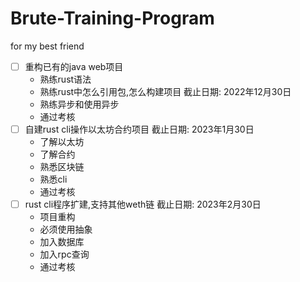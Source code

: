 # Brute-Training-Program
for my best friend 

- [ ] 重构已有的java web项目
  - 熟练rust语法
  - 熟练rust中怎么引用包,怎么构建项目 截止日期: 2022年12月30日
  - 熟练异步和使用异步
  - 通过考核
- [ ] 自建rust cli操作以太坊合约项目 截止日期: 2023年1月30日
  - 了解以太坊
  - 了解合约
  - 熟悉区块链
  - 熟悉cli
  - 通过考核
- [ ] rust cli程序扩建,支持其他weth链 截止日期: 2023年2月30日
  - 项目重构
  - 必须使用抽象
  - 加入数据库
  - 加入rpc查询
  - 通过考核
